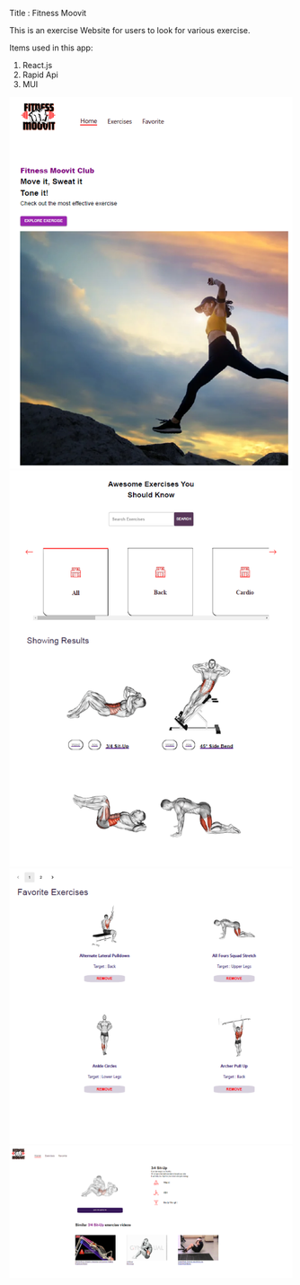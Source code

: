 Title : Fitness Moovit

This is an exercise Website for users to look for various exercise.


Items used in this app:
1. React.js
2. Rapid Api
3. MUI

![Alt text](image-1.png)
![Alt text](image-2.png)
![Alt text](image.png)
![Alt text](image-3.png)
